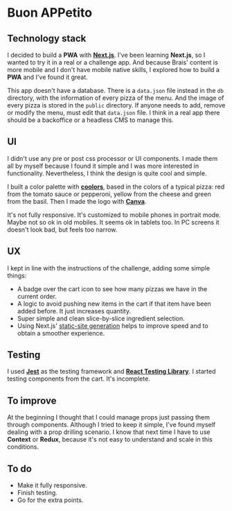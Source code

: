 # Buon APPetito

## Technology stack

I decided to build a **PWA** with [**Next.js**](https://nextjs.org/). I've been learning **Next.js**, so I wanted to try it in a real or a challenge app. And because Brais' content is more mobile and I don't have mobile native skills, I explored how to build a **PWA** and I've found it great.

This app doesn't have a database. There is a `data.json` file instead in the `db` directory, with the information of every pizza of the menu. And the image of every pizza is stored in the `public` directory. If anyone needs to add, remove or modify the menu, must edit that `data.json` file. I think in a real app there should be a backoffice or a headless CMS to manage this.

## UI

I didn't use any pre or post css processor or UI components. I made them all by myself because I found it simple and I was more interested in functionality. Nevertheless, I think the design is quite cool and simple.

I built a color palette with [**coolors**](https://coolors.co/), based in the colors of a typical pizza: red from the tomato sauce or pepperoni, yellow from the cheese and green from the basil. Then I made the logo with [**Canva**](https://www.canva.com/).

It's not fully responsive. It's customized to mobile phones in portrait mode. Maybe not so ok in old mobiles. It seems ok in tablets too. In PC screens it doesn't look bad, but feels too narrow.

## UX

I kept in line with the instructions of the challenge, adding some simple things:

- A badge over the cart icon to see how many pizzas we have in the current order.
- A logic to avoid pushing new items in the cart if that item have been added before. It just increases quantity.
- Super simple and clean slice-by-slice ingredient selection.
- Using Next.js' [static-site generation](https://nextjs.org/docs/basic-features/data-fetching/get-static-props) helps to improve speed and to obtain a smoother experience.

## Testing

I used [**Jest**](https://jestjs.io/) as the testing framework and [**React Testing Library**](https://testing-library.com/). I started testing components from the cart. It's incomplete.

## To improve

At the beginning I thought that I could manage props just passing them through components. Although I tried to keep it simple, I've found myself dealing with a prop drilling scenario. I know that next time I have to use **Context** or **Redux**, because it's not easy to understand and scale in this conditions.

## To do

- Make it fully responsive.
- Finish testing.
- Go for the extra points.
